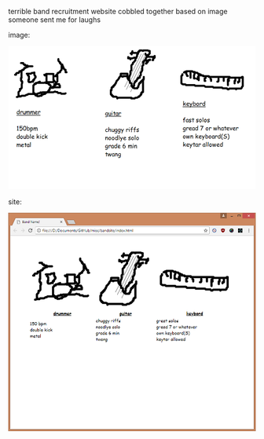 terrible band recruitment website cobbled together based on image someone sent me for laughs

image:

![](images/orig.png)

site:

![](images/screenshot.png)